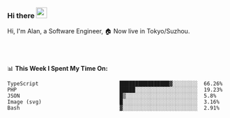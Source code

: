 ### Hi there <img src="https://media.giphy.com/media/hvRJCLFzcasrR4ia7z/giphy.gif" width="25px">

<!-- ![visitors](https://visitor-badge.glitch.me/badge?page_id=dislfyer.dislfyer) -->

Hi, I'm Alan, a Software Engineer, 🏠 Now live in Tokyo/Suzhou.

<br/>
<br/>

📊 **This Week I Spent My Time On:**


<!--START_SECTION:waka-->

```text
TypeScript                          ████████████████▓░░░░░░░░  66.26%
PHP                                 █████░░░░░░░░░░░░░░░░░░░░  19.23%
JSON                                █▒░░░░░░░░░░░░░░░░░░░░░░░  5.8%
Image (svg)                         █░░░░░░░░░░░░░░░░░░░░░░░░  3.16%
Bash                                ▓░░░░░░░░░░░░░░░░░░░░░░░░  2.91%
```

<!--END_SECTION:waka-->

<!--
**About Me:**
 -->
